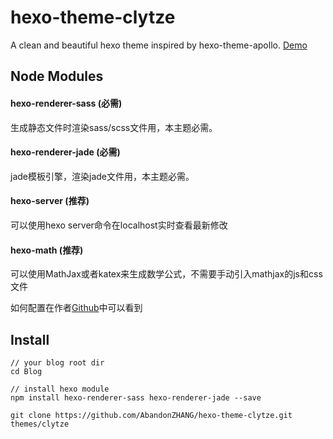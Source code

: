 # hexo-theme-clytze
A clean and beautiful hexo theme inspired by hexo-theme-apollo. [Demo](http://blog.abandonzhang.me)

## Node Modules

#### hexo-renderer-sass (必需)
生成静态文件时渲染sass/scss文件用，本主题必需。

#### hexo-renderer-jade (必需)
jade模板引擎，渲染jade文件用，本主题必需。

#### hexo-server (推荐)
可以使用hexo server命令在localhost实时查看最新修改

#### hexo-math (推荐)
可以使用MathJax或者katex来生成数学公式，不需要手动引入mathjax的js和css文件

如何配置在作者[Github](https://github.com/akfish/hexo-math)中可以看到

## Install

```
// your blog root dir
cd Blog

// install hexo module
npm install hexo-renderer-sass hexo-renderer-jade --save

git clone https://github.com/AbandonZHANG/hexo-theme-clytze.git themes/clytze
```
